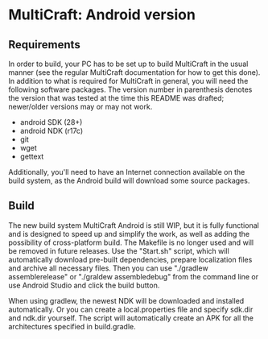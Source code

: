 MultiCraft: Android version
===========================

Requirements
------------

In order to build, your PC has to be set up to build MultiCraft in the usual
manner (see the regular MultiCraft documentation for how to get this done).
In addition to what is required for MultiCraft in general, you will need the
following software packages. The version number in parenthesis denotes the
version that was tested at the time this README was drafted; newer/older
versions may or may not work.

* android SDK (28+)
* android NDK (r17c)
* git
* wget
* gettext

Additionally, you'll need to have an Internet connection available on the
build system, as the Android build will download some source packages.

Build
-----

The new build system MultiCraft Android is still WIP, but it is fully functional and is designed to speed up and simplify the work, as well as adding the possibility of cross-platform build.
The Makefile is no longer used and will be removed in future releases. Use the "Start.sh" script, which will automatically download pre-built dependencies, prepare localization files and archive all necessary files.
Then you can use "./gradlew assemblerelease" or "./graldew assembledebug" from the command line or use Android Studio and click the build button.

When using gradlew, the newest NDK will be downloaded and installed automatically. Or you can create a local.properties file and specify sdk.dir and ndk.dir yourself.
The script will automatically create an APK for all the architectures specified in build.gradle.
